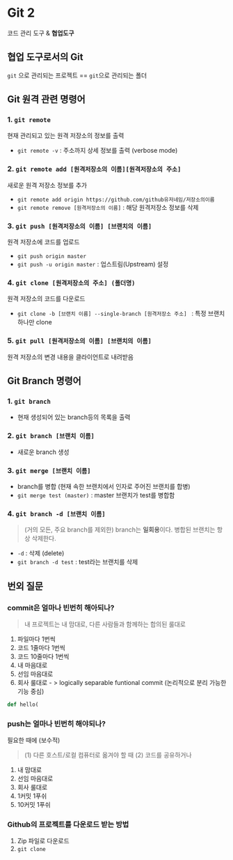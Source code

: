 # Git 2

코드 관리 도구 & **협업도구**



## 협업 도구로서의 Git

`git` 으로 관리되는 프로젝트 == `git`으로 관리되는 폴더



## Git 원격 관련 명령어

### 1. `git remote`

현재 관리되고 있는 원격 저장소의 정보를 출력

- `git remote -v` : 주소까지 상세 정보를 출력 (verbose mode)



### 2. `git remote add [원격저장소의 이름][원격저장소의 주소]`

새로운 원격 저장소 정보를 추가

- `git remote add origin https://github.com/github유저네임/저장소의이름`
- `git remote remove [원격저장소의 이름]` : 해당 원격저장소 정보를 삭제



### 3. `git push [원격저장소의 이름] [브랜치의 이름]`

원격 저장소에 코드를 업로드

- `git push origin master`
- `git push -u origin master` : 업스트림(Upstream) 설정



### 4. `git clone [원격저장소의 주소] (폴더명)`

원격 저장소의 코드를 다운로드

- `git clone -b [브랜치 이름] --single-branch [원격저장소 주소] ` : 특정 브랜치 하나만 clone



### 5. `git pull [원격저장소의 이름] [브랜치의 이름]`

원격 저장소의 변경 내용을 클라이언트로 내려받음




## Git Branch 명령어

### 1. `git branch`

- 현재 생성되어 있는 branch등의 목록을 출력



### 2. `git branch [브랜치 이름]`

- 새로운 branch 생성



### 3. `git merge [브랜치 이름]`

- branch를 병합 (현재 속한 브랜치에서 인자로 주어진 브랜치를 합병)
- `git merge test (master)` : master 브랜치가 test를 병합함



### 4. `git branch -d [브랜치 이름]`

> (거의 모든, 주요 branch를 제외한) branch는 **일회용**이다. 병합된 브랜치는 항상 삭제한다.

- `-d` : 삭제 (delete)
- `git branch -d test` : test라는 브랜치를 삭제



## 번외 질문

### commit은 얼마나 빈번히 해아되나?

> 내 프로젝트는 내 맘대로, 다른 사람들과 함께하는 합의된 룰대로

1. 파일마다 1번씩
2. 코드 1줄마다 1번씩
3. 코드 10줄마다 1번씩
4. 내 마음대로
5. 선임 마음대로
6. 회사 룰대로 - > logically separable funtional commit (논리적으로 분리 가능한 기능 중심)

```python
def hello(
```



### push는 얼마나 빈번히 해야되나?

필요한 때에 (보수적)

> (1) 다른 호스트/로컬 컴퓨터로 옮겨야 할 때 (2) 코드를 공유하거나

1. 내 맘대로
2. 선임 마음대로
3. 회사 룰대로
4. 1커밋 1푸쉬
5. 10커밋 1푸쉬



### Github의 프로젝트를 다운로드 받는 방법

1. Zip 파일로 다운로드
2. `git clone`